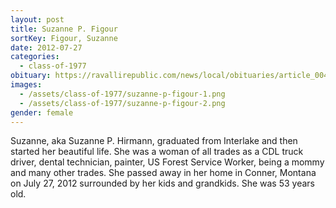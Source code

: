 ```yaml
---
layout: post
title: Suzanne P. Figour
sortKey: Figour, Suzanne
date: 2012-07-27
categories:
  - class-of-1977
obituary: https://ravallirepublic.com/news/local/obituaries/article_00405e8c-db75-11e1-82be-001a4bcf887a.html
images:
  - /assets/class-of-1977/suzanne-p-figour-1.png
  - /assets/class-of-1977/suzanne-p-figour-2.png
gender: female
---
```


Suzanne, aka Suzanne P. Hirmann, graduated from Interlake and then started her beautiful life. She was a woman of all trades as a CDL truck driver, dental technician, painter, US Forest Service Worker, being a mommy and many other trades. She passed away in her home in Conner, Montana on July 27, 2012 surrounded by her kids and grandkids. She was 53 years old.
